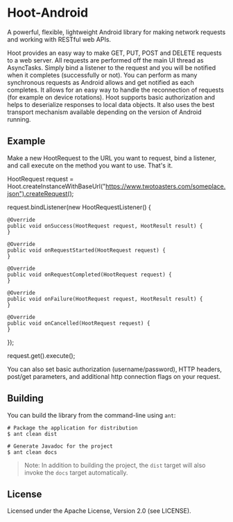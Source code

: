# Hoot-Android

A powerful, flexible, lightweight Android library for making network requests and working with RESTful web APIs.

Hoot provides an easy way to make GET, PUT, POST and DELETE requests to a web server. All requests are performed off the main UI thread as AsyncTasks. Simply bind a listener to 
the request and you will be notified when it completes (successfully or not). You can perform as many synchronous requests as Android allows and get notified as each completes. It 
allows for an easy way to handle the reconnection of requests (for example on device rotations). Hoot supports basic authorization and helps to deserialize responses
to local data objects. It also uses the best transport mechanism available depending on the version of Android running.

## Example

Make a new HootRequest to the URL you want to request, bind a listener, and call execute on the method you want to use. That's it.

HootRequest request = Hoot.createInstanceWithBaseUrl("https://www.twotoasters.com/someplace.json").createRequest();
    	
request.bindListener(new HootRequestListener() {

	@Override
	public void onSuccess(HootRequest request, HootResult result) {		
	}

	@Override
	public void onRequestStarted(HootRequest request) {
	}

	@Override
	public void onRequestCompleted(HootRequest request) {
	}

	@Override
	public void onFailure(HootRequest request, HootResult result) {
	}

	@Override
	public void onCancelled(HootRequest request) {
	}
});
		
request.get().execute();

You can also set basic authorization (username/password), HTTP headers, post/get parameters, and additional http connection flags on your request.


## Building

You can build the library from the command-line using `ant`:

    # Package the application for distribution
    $ ant clean dist

    # Generate Javadoc for the project
    $ ant clean docs

> Note: In addition to building the project, the `dist` target will
> also invoke the `docs` target automatically.

## License

Licensed under the Apache License, Version 2.0 (see LICENSE).

